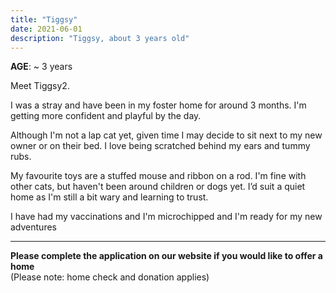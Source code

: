 ```yaml
---
title: "Tiggsy"
date: 2021-06-01
description: "Tiggsy, about 3 years old"
---
```


**AGE**: ~ 3 years

Meet Tiggsy2.

I was a stray and have been in my foster home for around 3 months. I'm getting more confident and playful by the day.

Although I'm not a lap cat yet, given time I may decide to sit next to my new owner or on their bed. I love being scratched behind my ears and tummy rubs.

My favourite toys are a stuffed mouse and ribbon on a rod. I'm fine with other cats, but haven't been around children or dogs yet. I’d suit a quiet home as I'm still a bit wary and learning to trust.

I have had my vaccinations and I'm microchipped and I'm ready for my new adventures



---- 
**Please complete the application on our website if you would like to offer a home**  
(Please note: home check and donation applies)
